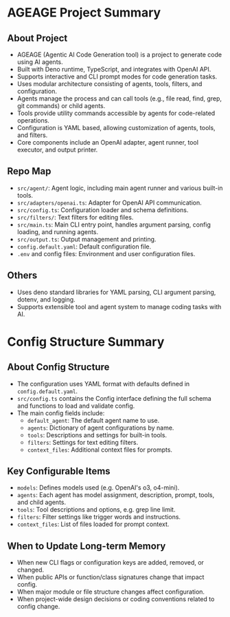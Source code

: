 # AGEAGE Project Summary

## About Project
- AGEAGE (Agentic AI Code Generation tool) is a project to generate code using AI agents.
- Built with Deno runtime, TypeScript, and integrates with OpenAI API.
- Supports interactive and CLI prompt modes for code generation tasks.
- Uses modular architecture consisting of agents, tools, filters, and configuration.
- Agents manage the process and can call tools (e.g., file read, find, grep, git commands) or child agents.
- Tools provide utility commands accessible by agents for code-related operations.
- Configuration is YAML based, allowing customization of agents, tools, and filters.
- Core components include an OpenAI adapter, agent runner, tool executor, and output printer.

## Repo Map
- `src/agent/`: Agent logic, including main agent runner and various built-in tools.
- `src/adapters/openai.ts`: Adapter for OpenAI API communication.
- `src/config.ts`: Configuration loader and schema definitions.
- `src/filters/`: Text filters for editing files.
- `src/main.ts`: Main CLI entry point, handles argument parsing, config loading, and running agents.
- `src/output.ts`: Output management and printing.
- `config.default.yaml`: Default configuration file.
- `.env` and config files: Environment and user configuration files.

## Others
- Uses deno standard libraries for YAML parsing, CLI argument parsing, dotenv, and logging.
- Supports extensible tool and agent system to manage coding tasks with AI.

# Config Structure Summary

## About Config Structure
- The configuration uses YAML format with defaults defined in `config.default.yaml`.
- `src/config.ts` contains the Config interface defining the full schema and functions to load and validate config.
- The main config fields include:
  - `default_agent`: The default agent name to use.
  - `agents`: Dictionary of agent configurations by name.
  - `tools`: Descriptions and settings for built-in tools.
  - `filters`: Settings for text editing filters.
  - `context_files`: Additional context files for prompts.

## Key Configurable Items
- `models`: Defines models used (e.g. OpenAI's o3, o4-mini).
- `agents`: Each agent has model assignment, description, prompt, tools, and child agents.
- `tools`: Tool descriptions and options, e.g. grep line limit.
- `filters`: Filter settings like trigger words and instructions.
- `context_files`: List of files loaded for prompt context.

## When to Update Long-term Memory
- When new CLI flags or configuration keys are added, removed, or changed.
- When public APIs or function/class signatures change that impact config.
- When major module or file structure changes affect configuration.
- When project-wide design decisions or coding conventions related to config change.
